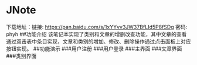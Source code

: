 # JNote
下载地址：链接: https://pan.baidu.com/s/1xYYvv3JW37BfLId5P8fSDg 密码: phyh
##功能介绍
该笔记本实现了类别和文章的增删改查功能，其中文章的查看通过双击表中条目实现，文章和类别的增加、修改、删除操作通过点击面板上对应按钮实现。
##功能演示
###用户注册
###用户登录
###主界面
###文章界面
###类别界面

